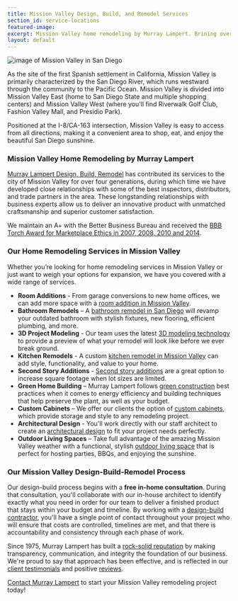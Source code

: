 ```yaml
---
title: Mission Valley Design, Build, and Remodel Services
section_id: service-locations
featured-image:
excerpt: Mission Valley home remodeling by Murray Lampert. Brining over 40 years of design, build, and remodel experience to Mission Valley homeowners.
layout: default
---
```


![image of Mission Valley in San Diego](https://upload.wikimedia.org/wikipedia/commons/thumb/c/c4/San_Diego_Mission_Valley.jpg/1200px-San_Diego_Mission_Valley.jpg "Mission Valley, San Diego")

As the site of the first Spanish settlement in California, Mission Valley is primarily characterized by the San Diego River, which runs westward through the community to the Pacific Ocean. Mission Valley is divided into Mission Valley East (home to San Diego State and multiple shopping centers) and Mission Valley West (where you'll find Riverwalk Golf Club, Fashion Valley Mall, and Presidio Park).

Positioned at the I-8/CA-163 intersection, Mission Valley is easy to access from all directions, making it a convenient area to shop, eat, and enjoy the beautiful San Diego sunshine.

### Mission Valley Home Remodeling by Murray Lampert

[Murray Lampert Design, Build, Remodel](/) has contributed its services to the city of Mission Valley for over four generations, during which time we have developed close relationships with some of the best inspectors, distributors, and trade partners in the area. These longstanding relationships with business experts allow us to deliver an innovative product with unmatched craftsmanship and superior customer satisfaction.

We maintain an A+ with the Better Business Bureau and received the [BBB Torch Award for Marketplace Ethics in 2007, 2008, 2010 and 2014](/another-better-business-bureau-torch-award).

### Our Home Remodeling Services in Mission Valley

Whether you’re looking for home remodeling services in Mission Valley or just want to weigh your options for expansion, we have you covered with a wide range of services.

- **Room Additions** - From garage conversions to new home offices, we can add more space with a [room addition in Mission Valley](/room-additions-mission-valley).
- **Bathroom Remodels** – A [bathroom remodel in San Diego](/san-diego-bathroom-remodeling-services) will revamp your outdated bathroom with stylish fixtures, new flooring, efficient plumbing, and more.
- **3D Project Modeling** - Our team uses the latest [3D modeling technology](/3d-architectural-rendering-services) to provide a preview of what your remodel will look like before we ever break ground.
- **Kitchen Remodels** - A custom [kitchen remodel in Mission Valley](/kitchen-remodeling-mission-valley) can add style, functionality, and value to your home.
- **Second Story Additions** - [Second story additions](/san-diego-second-story-addition) are a great option to increase square footage when lot sizes are limited.
- **Green Home Building** – Murray Lampert follows [green construction](/san-diego-green-home-construction) best practices when it comes to energy efficiency and building techniques that help preserve the plant, as well as your budget.
- **Custom Cabinets** – We offer our clients the option of [custom cabinets](/san-diego-custom-cabinet-construction-services), which provide storage and style to any remodeling project.
- **Architectural Design** - You'll work directly with our staff architect to create an [architectural design](/san-diego-architectural-design-services) to fit your project needs perfectly.
- **Outdoor Living Spaces** – Take full advantage of the amazing Mission Valley weather with a functional, stylish [outdoor living space](/san-diego-outdoor-living-space-design/) that is perfect for hosting parties, BBQs, and enjoying the sunshine.

### Our Mission Valley Design-Build-Remodel Process

Our design-build process begins with a **free in-home consultation**. During that consultation, you'll collaborate with our in-house architect to identify exactly what you need in order for our team to deliver a finished product that stays within your budget and timeline. By working with a [design-build contractor](/san-diego-design-build-contractors), you'll have a single point of contact throughout your project who will ensure that costs are controlled, timelines are met, and that there is accountability and consistency through each phase of work.

Since 1975, Murray Lampert has built a [rock-solid reputation](https://www.youtube.com/watch?v=oRPb3--nimI) by making transparency, communication, and integrity the foundation of our business. We're proud to say that approach has been effective, and is reflected in our [client testimonials](/testimonials) and positive [reviews](/reviews).

[Contact Murray Lampert](#quick-contact) to start your Mission Valley remodeling project today!
